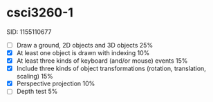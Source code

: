 # csci3260-1
SID: 1155110677

- [ ] Draw a ground, 2D objects and 3D objects 25%
- [x] At least one object is drawn with indexing 10%
- [x] At least three kinds of keyboard (and/or mouse) events 15%
- [x] Include three kinds of object transformations (rotation, translation, scaling) 15%
- [x] Perspective projection 10%
- [ ] Depth test 5%